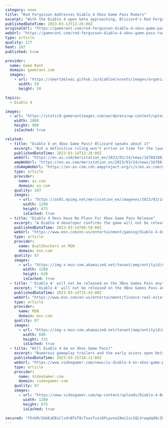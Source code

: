 ```yaml
---
category: news
title: "Rod Fergusson Addresses Diablo 4 Xbox Game Pass Rumors"
excerpt: "With the Diablo 4 open beta approaching, Blizzard's Rod Fergusson addresses recent rumors indicating that the game will be coming to Xbox Game Pass."
publishedDateTime: 2023-03-13T13:26:00Z
originalUrl: "https://gamerant.com/rod-fergusson-diablo-4-xbox-game-pass-rumors/"
webUrl: "https://gamerant.com/rod-fergusson-diablo-4-xbox-game-pass-rumors/"
type: article
quality: 127
heat: 207
published: true

provider:
  name: Game Rant
  domain: gamerant.com
  images:
    - url: "https://smartableai.github.io/diablo4/assets/images/organizations/gamerant.com-50x50.jpg"
      width: 50
      height: 50

topics:
  - Diablo 4

images:
  - url: "https://static0.gamerantimages.com/wordpress/wp-content/uploads/2023/03/diablo-4-xbox-game-pass-rumors.jpg"
    width: 1800
    height: 900
    isCached: true

related:
  - title: "Diablo 4 on Xbox Game Pass? Blizzard speaks about it"
    excerpt: "But a definitive ruling won’t arrive in time for the launch of Diablo IV, one of the most anticipated video games of 2023. The title developed by Blizzard Entertainment will reach all major systems except Nintendo Switch, but will it be released on Xbox"
    publishedDateTime: 2023-03-14T13:26:00Z
    webUrl: "https://en.as.com/meristation_en/2023/03/14/news/1678818835_656410.html"
    ampWebUrl: "https://en.as.com/meristation_en/2023/03/14/news/1678818835_656410.amp.html"
    cdnAmpWebUrl: "https://en-as-com.cdn.ampproject.org/c/s/en.as.com/meristation_en/2023/03/14/news/1678818835_656410.amp.html"
    type: article
    provider:
      name: as.com
      domain: as.com
    quality: 107
    images:
      - url: "https://as01.epimg.net/meristation_en/imagenes/2023/03/14/news/1678818835_656410_1678818918_portada_normal.jpg"
        width: 1200
        height: 675
        isCached: true
  - title: "Diablo 4 Devs Have No Plans For Xbox Game Pass Release"
    excerpt: "A Diablo 4 developer confirms the game will not be released on Xbox Game Pass on day one. As we inch closer and closer to the first Diablo 4 beta this weekend, the developers have been sharing more ..."
    publishedDateTime: 2023-03-14T06:59:00Z
    webUrl: "https://www.msn.com/en-us/entertainment/gaming/diablo-4-devs-have-no-plans-for-xbox-game-pass-release/ar-AA18BxX2"
    type: article
    provider:
      name: DualShockers on MSN
      domain: msn.com
    quality: 87
    images:
      - url: "https://img-s-msn-com.akamaized.net/tenant/amp/entityid/AA14XCMW.img?h=630&w=1200&m=6&q=60&o=t&l=f&f=jpg&x=505&y=178"
        width: 1200
        height: 630
        isCached: true
  - title: "'Diablo 4' will not be released on the XBox Games Pass anytime soon"
    excerpt: "'Diablo 4' will not be released on the XBox Games Pass anytime soon, according to the franchise boss. Like us on Facebook to see similar stories Please give an overall site rating:"
    publishedDateTime: 2023-03-14T15:43:00Z
    webUrl: "https://www.msn.com/en-us/entertainment/finance-real-estate/diablo-4-will-not-be-released-on-the-xbox-games-pass-anytime-soon/vi-AA18CUNL"
    type: article
    provider:
      name: MSN
      domain: msn.com
    quality: 87
    images:
      - url: "https://img-s-msn-com.akamaized.net/tenant/amp/entityid/AAPqFVk.img?h=315&w=600&m=6&q=60&o=t&l=f&f=jpg&x=529&y=252"
        width: 600
        height: 315
        isCached: true
  - title: "Will Diablo 4 be on Xbox Game Pass?"
    excerpt: "Numerous gameplay trailers and the early access open beta phase has made the excitement surrounding Diablo 4 almost palpable. NOW READ: Diablo 4 Early Access open beta – when does it end? Now that the fourth installment in Blizzard’s dungeon crawling"
    publishedDateTime: 2023-03-15T18:11:00Z
    webUrl: "https://www.videogamer.com/news/is-diablo-4-on-xbox-game-pass/"
    type: article
    provider:
      name: VideoGamer.com
      domain: videogamer.com
    quality: 87
    images:
      - url: "https://www.videogamer.com/wp-content/uploads/Diablo-4-Boss.jpg"
        width: 1200
        height: 675
        isCached: true

secured: "Y5sbM/2kbEaEBiClvd+BTnT8cTxuvTvzs8PLpvno28mi1sc1QLSrwqdq08cZLsfjVzXvlrfMQ4zUlhIcSokyV/PgsLk6kvKi8oSqjpLcqAMlPyXYJQlEZ9yiCu2Pi2875WXgTj8MZnFy+6wZFeDu846j+IUdB1pX/LO09TSx7MMSg0kcyyMsmS5dt18a6h96r96Jb9Iexq0pY0HUt2UtD3mMpSfGY47nE+nConUO/ttbUJ3EPLyu4IfYKKJ3l68WmPIUnK5kNpmJUwliEgRpilveb28d8/pNb+XFWyvx6hAxTODwtR9lWwExa8YJfGsSCXtzBZoeGXnFXbU9PgADM4lH5x0024R+zT3+QLbJSq0=;t08vihcsEgrXuZ16r9LxQQ=="
---
```


